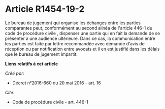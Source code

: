 # Article R1454-19-2

Le bureau de jugement qui organise les échanges entre les parties comparantes peut, conformément au  second alinéa de
l'article 446-1 du code de procédure civile , dispenser une partie qui en fait la demande de se présenter à une audience
ultérieure. Dans ce cas, la communication entre les parties est faite par lettre recommandée avec demande d'avis de réception
ou par notification entre avocats et il en est justifié dans les délais que le bureau de jugement impartit.

**Liens relatifs à cet article**

_Créé par_:

  - Décret n°2016-660 du 20 mai 2016 - art. 16

_Cite_:

  - Code de procédure civile - art. 446-1
